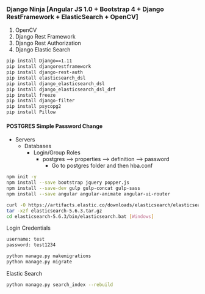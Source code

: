 ### Django Ninja [Angular JS 1.0 + Bootstrap 4 + Django RestFramework + ElasticSearch + OpenCV] ###
1. OpenCV
2. Django Rest Framework
3. Django Rest Authorization
4. Django Elastic Search

```bash
pip install Django==1.11
pip install djangorestframework
pip install django-rest-auth
pip install elasticsearch_dsl
pip install django_elasticsearch_dsl
pip install django_elasticsearch_dsl_drf
pip install freeze
pip install django-filter
pip install psycopg2
pip install Pillow
```

#### POSTGRES Simple Password Change ####
* Servers
    *   Databases
        * Login/Group Roles
            * postgres -->  properties --> definition --> password 
                * Go to postgres folder and then hba.conf       

```bash
npm init -y
npm install --save bootstrap jquery popper.js
npm install --save-dev gulp gulp-concat gulp-sass
npm install --save angular angular-animate angular-ui-router
```

```bash
curl -O https://artifacts.elastic.co/downloads/elasticsearch/elasticsearch-5.6.3.tar.gz
tar -xzf elasticsearch-5.6.3.tar.gz
cd elasticsearch-5.6.3/bin/elasticsearch.bat [Windows]
```

Login Credentials
```bash
username: test
password: test1234
```

```bash
python manage.py makemigrations
python manage.py migrate
```

Elastic Search
```bash
python manage.py search_index --rebuild
```
